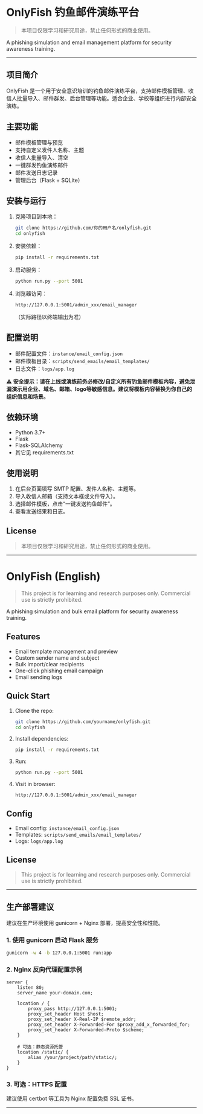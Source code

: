 # OnlyFish 钓鱼邮件演练平台

> 本项目仅限学习和研究用途，禁止任何形式的商业使用。

A phishing simulation and email management platform for security awareness training.

---

## 项目简介
OnlyFish 是一个用于安全意识培训的钓鱼邮件演练平台，支持邮件模板管理、收信人批量导入、邮件群发、后台管理等功能。适合企业、学校等组织进行内部安全演练。

## 主要功能
- 邮件模板管理与预览
- 支持自定义发件人名称、主题
- 收信人批量导入、清空
- 一键群发钓鱼演练邮件
- 邮件发送日志记录
- 管理后台（Flask + SQLite）

## 安装与运行
1. 克隆项目到本地：
   ```sh
   git clone https://github.com/你的用户名/onlyfish.git
   cd onlyfish
   ```
2. 安装依赖：
   ```sh
   pip install -r requirements.txt
   ```
3. 启动服务：
   ```sh
   python run.py --port 5001
   ```
4. 浏览器访问：
   ```
   http://127.0.0.1:5001/admin_xxx/email_manager
   ```
   （实际路径以终端输出为准）

## 配置说明
- 邮件配置文件：`instance/email_config.json`
- 邮件模板目录：`scripts/send_emails/email_templates/`
- 日志文件：`logs/app.log`

⚠️ **安全提示：请在上线或演练前务必修改/自定义所有钓鱼邮件模板内容，避免泄漏演示用企业、域名、邮箱、logo等敏感信息。建议将模板内容替换为你自己的组织信息和场景。**

## 依赖环境
- Python 3.7+
- Flask
- Flask-SQLAlchemy
- 其它见 requirements.txt

## 使用说明
1. 在后台页面填写 SMTP 配置、发件人名称、主题等。
2. 导入收信人邮箱（支持文本框或文件导入）。
3. 选择邮件模板，点击“一键发送钓鱼邮件”。
4. 查看发送结果和日志。

## License
> 本项目仅限学习和研究用途，禁止任何形式的商业使用。

---

# OnlyFish (English)

> This project is for learning and research purposes only. Commercial use is strictly prohibited.

A phishing simulation and bulk email platform for security awareness training.

## Features
- Email template management and preview
- Custom sender name and subject
- Bulk import/clear recipients
- One-click phishing email campaign
- Email sending logs


## Quick Start
1. Clone the repo:
   ```sh
   git clone https://github.com/yourname/onlyfish.git
   cd onlyfish
   ```
2. Install dependencies:
   ```sh
   pip install -r requirements.txt
   ```
3. Run:
   ```sh
   python run.py --port 5001
   ```
4. Visit in browser:
   ```
   http://127.0.0.1:5001/admin_xxx/email_manager
   ```

## Config
- Email config: `instance/email_config.json`
- Templates: `scripts/send_emails/email_templates/`
- Logs: `logs/app.log`

## License
> This project is for learning and research purposes only. Commercial use is strictly prohibited.

---

## 生产部署建议
建议在生产环境使用 gunicorn + Nginx 部署，提高安全性和性能。

### 1. 使用 gunicorn 启动 Flask 服务
```sh
gunicorn -w 4 -b 127.0.0.1:5001 run:app
```

### 2. Nginx 反向代理配置示例
```
server {
    listen 80;
    server_name your-domain.com;

    location / {
        proxy_pass http://127.0.0.1:5001;
        proxy_set_header Host $host;
        proxy_set_header X-Real-IP $remote_addr;
        proxy_set_header X-Forwarded-For $proxy_add_x_forwarded_for;
        proxy_set_header X-Forwarded-Proto $scheme;
    }

    # 可选：静态资源托管
    location /static/ {
        alias /your/project/path/static/;
    }
}
```

### 3. 可选：HTTPS 配置
建议使用 certbot 等工具为 Nginx 配置免费 SSL 证书。

---
